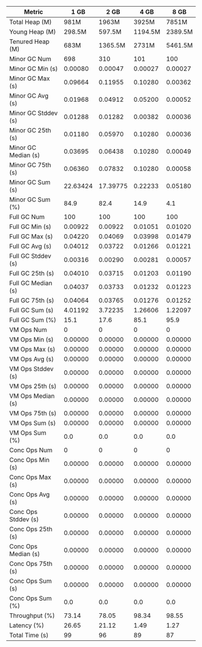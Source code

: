 | Metric | 1 GB | 2 GB | 4 GB | 8 GB |
|------|----|----|----|----|
| Total Heap (M) | 981M | 1963M | 3925M | 7851M |
| Young Heap (M) | 298.5M | 597.5M | 1194.5M | 2389.5M |
| Tenured Heap (M) | 683M | 1365.5M | 2731M | 5461.5M |
| Minor GC Num | 698 | 310 | 101 | 100 |
| Minor GC Min (s) | 0.00080 | 0.00047 | 0.00027 | 0.00027 |
| Minor GC Max (s) | 0.09664 | 0.11955 | 0.10280 | 0.00362 |
| Minor GC Avg (s) | 0.01968 | 0.04912 | 0.05200 | 0.00052 |
| Minor GC Stddev (s) | 0.01288 | 0.01282 | 0.00382 | 0.00036 |
| Minor GC 25th (s) | 0.01180 | 0.05970 | 0.10280 | 0.00036 |
| Minor GC Median (s) | 0.03695 | 0.06438 | 0.10280 | 0.00049 |
| Minor GC 75th (s) | 0.06360 | 0.07832 | 0.10280 | 0.00058 |
| Minor GC Sum (s) | 22.63424 | 17.39775 | 0.22233 | 0.05180 |
| Minor GC Sum (%) | 84.9 | 82.4 | 14.9 | 4.1 |
| Full GC Num | 100 | 100 | 100 | 100 |
| Full GC Min (s) | 0.00922 | 0.00922 | 0.01051 | 0.01020 |
| Full GC Max (s) | 0.04220 | 0.04069 | 0.03998 | 0.01479 |
| Full GC Avg (s) | 0.04012 | 0.03722 | 0.01266 | 0.01221 |
| Full GC Stddev (s) | 0.00316 | 0.00290 | 0.00281 | 0.00057 |
| Full GC 25th (s) | 0.04010 | 0.03715 | 0.01203 | 0.01190 |
| Full GC Median (s) | 0.04037 | 0.03733 | 0.01232 | 0.01223 |
| Full GC 75th (s) | 0.04064 | 0.03765 | 0.01276 | 0.01252 |
| Full GC Sum (s) | 4.01192 | 3.72235 | 1.26606 | 1.22097 |
| Full GC Sum (%) | 15.1 | 17.6 | 85.1 | 95.9 |
| VM Ops Num | 0 | 0 | 0 | 0 |
| VM Ops Min (s) | 0.00000 | 0.00000 | 0.00000 | 0.00000 |
| VM Ops Max (s) | 0.00000 | 0.00000 | 0.00000 | 0.00000 |
| VM Ops Avg (s) | 0.00000 | 0.00000 | 0.00000 | 0.00000 |
| VM Ops Stddev (s) | 0.00000 | 0.00000 | 0.00000 | 0.00000 |
| VM Ops 25th (s) | 0.00000 | 0.00000 | 0.00000 | 0.00000 |
| VM Ops Median (s) | 0.00000 | 0.00000 | 0.00000 | 0.00000 |
| VM Ops 75th (s) | 0.00000 | 0.00000 | 0.00000 | 0.00000 |
| VM Ops Sum (s) | 0.00000 | 0.00000 | 0.00000 | 0.00000 |
| VM Ops Sum (%) | 0.0 | 0.0 | 0.0 | 0.0 |
| Conc Ops Num | 0 | 0 | 0 | 0 |
| Conc Ops Min (s) | 0.00000 | 0.00000 | 0.00000 | 0.00000 |
| Conc Ops Max (s) | 0.00000 | 0.00000 | 0.00000 | 0.00000 |
| Conc Ops Avg (s) | 0.00000 | 0.00000 | 0.00000 | 0.00000 |
| Conc Ops Stddev (s) | 0.00000 | 0.00000 | 0.00000 | 0.00000 |
| Conc Ops 25th (s) | 0.00000 | 0.00000 | 0.00000 | 0.00000 |
| Conc Ops Median (s) | 0.00000 | 0.00000 | 0.00000 | 0.00000 |
| Conc Ops 75th (s) | 0.00000 | 0.00000 | 0.00000 | 0.00000 |
| Conc Ops Sum (s) | 0.00000 | 0.00000 | 0.00000 | 0.00000 |
| Conc Ops Sum (%) | 0.0 | 0.0 | 0.0 | 0.0 |
| Throughput (%) | 73.14 | 78.05 | 98.34 | 98.55 |
| Latency (%) | 26.65 | 21.12 | 1.49 | 1.27 |
| Total Time (s) | 99 | 96 | 89 | 87 |
